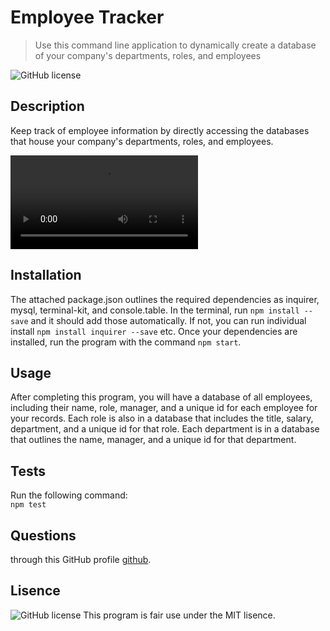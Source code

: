 # Employee Tracker
> Use this command line application to dynamically create a database of your company's departments, roles, and employees

![GitHub license](https://img.shields.io/badge/license-MIT-blue.svg)

## Description
Keep track of employee information by directly accessing the databases that house your company's departments, roles, and employees.

![Employee tracker demo](Demo.mp4)


## Installation
The attached package.json outlines the required dependencies as inquirer, mysql, terminal-kit, and console.table. In the terminal, run `npm install --save` and it should add those automatically. If not, you can run individual install `npm install inquirer --save` etc. 
Once your dependencies are installed, run the program with the command `npm start`.

## Usage
After completing this program, you will have a database of all employees, including their name, role, manager, and a unique id for each employee for your records. Each role is also in a database that includes the title, salary, department, and a unique id for that role. Each department is in a database that outlines the name, manager, and a unique id for that department.

## Tests
Run the following command:  
`npm test`

## Questions
through this GitHub profile [github](#link).

## Lisence 
![GitHub license](https://img.shields.io/badge/license-MIT-blue.svg)
This program is fair use under the MIT lisence.
